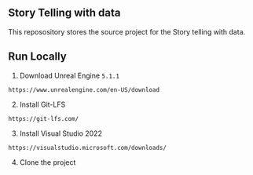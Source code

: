## Story Telling with data

This reposository stores the source project for the Story telling with data.

## Run Locally

1. Download Unreal Engine `5.1.1`

```
https://www.unrealengine.com/en-US/download
```

2. Install Git-LFS

```
https://git-lfs.com/
```

3. Install Visual Studio 2022

```
https://visualstudio.microsoft.com/downloads/
```

4. Clone the project
